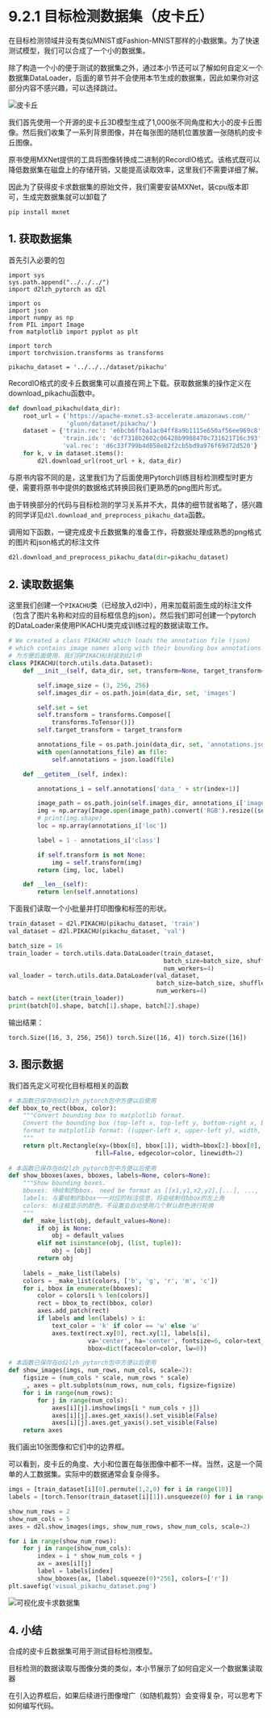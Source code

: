 # 9.2.1 目标检测数据集（皮卡丘）

在目标检测领域并没有类似MNIST或Fashion-MNIST那样的小数据集。为了快速测试模型，我们可以合成了一个小的数据集。

除了构造一个小的便于测试的数据集之外，通过本小节还可以了解如何自定义一个数据集DataLoader，后面的章节并不会使用本节生成的数据集，因此如果你对这部分内容不感兴趣，可以选择跳过。

![皮卡丘](https://s1.ax1x.com/2020/03/13/8KPtot.jpg)

我们首先使用一个开源的皮卡丘3D模型生成了1,000张不同角度和大小的皮卡丘图像。然后我们收集了一系列背景图像，并在每张图的随机位置放置一张随机的皮卡丘图像。

原书使用MXNet提供的工具将图像转换成二进制的RecordIO格式。该格式既可以降低数据集在磁盘上的存储开销，又能提高读取效率，这里我们不需要详细了解。

因此为了获得皮卡求数据集的原始文件，我们需要安装MXNet，装cpu版本即可，生成完数据集就可以卸载了

```
pip install mxnet
```

## 1. 获取数据集

首先引入必要的包
```
import sys
sys.path.append("../../../")
import d2lzh_pytorch as d2l

import os
import json
import numpy as np
from PIL import Image
from matplotlib import pyplot as plt

import torch
import torchvision.transforms as transforms

pikachu_dataset = '../../../dataset/pikachu'
```

RecordIO格式的皮卡丘数据集可以直接在网上下载。获取数据集的操作定义在download_pikachu函数中。

```python
def download_pikachu(data_dir):
    root_url = ('https://apache-mxnet.s3-accelerate.amazonaws.com/'
                'gluon/dataset/pikachu/')
    dataset = {'train.rec': 'e6bcb6ffba1ac04ff8a9b1115e650af56ee969c8',
               'train.idx': 'dcf7318b2602c06428b9988470c731621716c393',
               'val.rec': 'd6c33f799b4d058e82f2cb5bd9a976f69d72d520'}
    for k, v in dataset.items():
        d2l.download_url(root_url + k, data_dir)
```

与原书内容不同的是，这里我们为了后面使用Pytorch训练目标检测模型时更方便，需要将原书中提供的数据格式转换回我们更熟悉的png图片形式。

由于转换部分的代码与目标检测的学习关系并不大，具体的细节就省略了，感兴趣的同学详见`d2l.download_and_preprocess_pikachu_data`函数。

调用如下函数，一键完成皮卡丘数据集的准备工作，将数据处理成熟悉的png格式的图片和json格式的标注文件

```python
d2l.download_and_preprocess_pikachu_data(dir=pikachu_dataset)
```

## 2. 读取数据集

这里我们创建一个`PIKACHU`类（已经放入d2l中），用来加载前面生成的标注文件（包含了图片名称和对应的目标框信息的json）。然后我们即可创建一个pytorch的DataLoader来使用PIKACHU类完成训练过程的数据读取工作。

```python
# We created a class PIKACHU which loads the annotation file (json) 
# which contains image names along with their bounding box annotations. 
# 为方便后面使用，我们将PIKACHU封装到d2l中
class PIKACHU(torch.utils.data.Dataset):
    def __init__(self, data_dir, set, transform=None, target_transform=None):

        self.image_size = (3, 256, 256)
        self.images_dir = os.path.join(data_dir, set, 'images')

        self.set = set
        self.transform = transforms.Compose([
            transforms.ToTensor()])
        self.target_transform = target_transform

        annotations_file = os.path.join(data_dir, set, 'annotations.json')
        with open(annotations_file) as file:
            self.annotations = json.load(file)

    def __getitem__(self, index):

        annotations_i = self.annotations['data_' + str(index+1)]

        image_path = os.path.join(self.images_dir, annotations_i['image'])
        img = np.array(Image.open(image_path).convert('RGB').resize((self.image_size[2], self.image_size[1]), Image.BILINEAR))
        # print(img.shape)
        loc = np.array(annotations_i['loc'])

        label = 1 - annotations_i['class']

        if self.transform is not None:
            img = self.transform(img)
        return (img, loc, label)

    def __len__(self):
        return len(self.annotations)
```

下面我们读取一个小批量并打印图像和标签的形状。

```python
train_dataset = d2l.PIKACHU(pikachu_dataset, 'train')
val_dataset = d2l.PIKACHU(pikachu_dataset, 'val')

batch_size = 16
train_loader = torch.utils.data.DataLoader(train_dataset,
                                           batch_size=batch_size, shuffle=True,
                                           num_workers=4)
val_loader = torch.utils.data.DataLoader(val_dataset,
                                         batch_size=batch_size, shuffle=False,
                                         num_workers=4)
batch = next(iter(train_loader))
print(batch[0].shape, batch[1].shape, batch[2].shape)
```

输出结果：

```
torch.Size([16, 3, 256, 256]) torch.Size([16, 4]) torch.Size([16])
```

## 3. 图示数据

我们首先定义可视化目标框相关的函数

```python
# 本函数已保存在dd2lzh_pytorch包中方便以后使用
def bbox_to_rect(bbox, color):
    """Convert bounding box to matplotlib format.
    Convert the bounding box (top-left x, top-left y, bottom-right x, bottom-right y) 
    format to matplotlib format: ((upper-left x, upper-left y), width, height)
    """
    return plt.Rectangle(xy=(bbox[0], bbox[1]), width=bbox[2]-bbox[0], height=bbox[3]-bbox[1],
                        fill=False, edgecolor=color, linewidth=2)
  
# 本函数已保存在dd2lzh_pytorch包中方便以后使用
def show_bboxes(axes, bboxes, labels=None, colors=None):
    """Show bounding boxes.
    bboxes: 待绘制的bbox， need be format as [[x1,y1,x2,y2],[...], ..., [...]]
    labels: 与要绘制的bbox一一对应的标注信息，将会绘制在bbox的左上角
    colors: 标注框显示的颜色，不设置会自动使用几个默认颜色进行轮换
    """ 
    def _make_list(obj, default_values=None):
        if obj is None:
            obj = default_values
        elif not isinstance(obj, (list, tuple)):
            obj = [obj]
        return obj
    
    labels = _make_list(labels)
    colors = _make_list(colors, ['b', 'g', 'r', 'm', 'c'])
    for i, bbox in enumerate(bboxes):
        color = colors[i % len(colors)]
        rect = bbox_to_rect(bbox, color)
        axes.add_patch(rect)
        if labels and len(labels) > i:
            text_color = 'k' if color == 'w' else 'w'
            axes.text(rect.xy[0], rect.xy[1], labels[i],
                      va='center', ha='center', fontsize=6, color=text_color,
                      bbox=dict(facecolor=color, lw=0))

# 本函数已保存在dd2lzh_pytorch包中方便以后使用
def show_images(imgs, num_rows, num_cols, scale=2):
    figsize = (num_cols * scale, num_rows * scale)
    _, axes = plt.subplots(num_rows, num_cols, figsize=figsize)
    for i in range(num_rows):
        for j in range(num_cols):
            axes[i][j].imshow(imgs[i * num_cols + j])
            axes[i][j].axes.get_xaxis().set_visible(False)
            axes[i][j].axes.get_yaxis().set_visible(False)
    return axes
```

我们画出10张图像和它们中的边界框。

可以看到，皮卡丘的角度、大小和位置在每张图像中都不一样。当然，这是一个简单的人工数据集。实际中的数据通常会复杂得多。

```python
imgs = [train_dataset[i][0].permute(1,2,0) for i in range(10)]
labels = [torch.Tensor(train_dataset[i][1]).unsqueeze(0) for i in range(10)]

show_num_rows = 2
show_num_cols = 5
axes = d2l.show_images(imgs, show_num_rows, show_num_cols, scale=2)

for i in range(show_num_rows):
    for j in range(show_num_cols):
        index = i * show_num_cols + j
        ax = axes[i][j]
        label = labels[index]
        show_bboxes(ax, [label.squeeze(0)*256], colors=['r'])
plt.savefig('visual_pikachu_dataset.png')
```

![可视化皮卡求数据集](https://s1.ax1x.com/2020/03/13/8KP1Qe.png)

## 4. 小结

合成的皮卡丘数据集可用于测试目标检测模型。

目标检测的数据读取与图像分类的类似，本小节展示了如何自定义一个数据集读取器

在引入边界框后，如果后续进行图像增广（如随机裁剪）会变得复杂，可以思考下如何编写代码。
